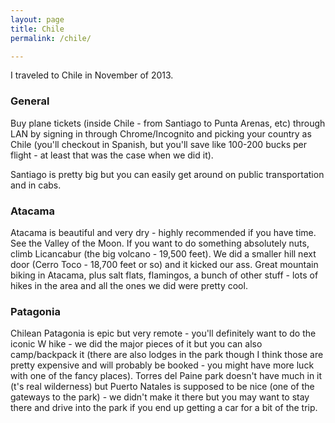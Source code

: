 ```yaml
---
layout: page
title: Chile
permalink: /chile/

---
```

I traveled to Chile in November of 2013.

### General
  
  Buy plane tickets (inside Chile - from Santiago to Punta Arenas, etc) through LAN by signing in through Chrome/Incognito and picking your country as Chile (you'll checkout in Spanish, but you'll save like 100-200 bucks per flight - at least that was the case when we did it).
  
  Santiago is pretty big but you can easily get around on public transportation and in cabs. 
  
### Atacama
  
  Atacama is beautiful and very dry - highly recommended if you have time. See the Valley of the Moon. If you want to do something absolutely nuts, climb Licancabur (the big volcano - 19,500 feet). We did a smaller hill next door (Cerro Toco - 18,700 feet or so) and it kicked our ass. Great mountain biking in Atacama, plus salt flats, flamingos, a bunch of other stuff - lots of hikes in the area and all the ones we did were pretty cool.

### Patagonia
  
  Chilean Patagonia is epic but very remote - you'll definitely want to do the iconic W hike - we did the major pieces of it but you can also camp/backpack it (there are also lodges in the park though I think those are pretty expensive and will probably be booked - you might have more luck with one of the fancy places). Torres del Paine park doesn't have much in it (t's real wilderness) but Puerto Natales is supposed to be nice (one of the gateways to the park) - we didn't make it there but you may want to stay there and drive into the park if you end up getting a car for a bit of the trip. 
